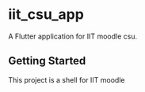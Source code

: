 # iit_csu_app

A Flutter application for IIT moodle csu.

## Getting Started

This project is a shell for IIT moodle

